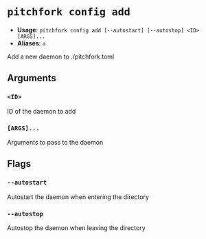 # `pitchfork config add`

- **Usage**: `pitchfork config add [--autostart] [--autostop] <ID> [ARGS]...`
- **Aliases**: `a`

Add a new daemon to ./pitchfork.toml

## Arguments

### `<ID>`

ID of the daemon to add

### `[ARGS]...`

Arguments to pass to the daemon

## Flags

### `--autostart`

Autostart the daemon when entering the directory

### `--autostop`

Autostop the daemon when leaving the directory
